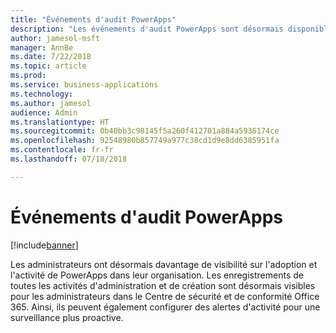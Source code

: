 ```yaml
---
title: "Événements d'audit PowerApps"
description: "Les événements d'audit PowerApps sont désormais disponibles dans le Centre de sécurité et de conformité Office 365"
author: jamesol-msft
manager: AnnBe
ms.date: 7/22/2018
ms.topic: article
ms.prod: 
ms.service: business-applications
ms.technology: 
ms.author: jamesol
audience: Admin
ms.translationtype: HT
ms.sourcegitcommit: 0b40bb3c98145f5a260f412701a884a5936174ce
ms.openlocfilehash: 92548980b857749a977c38cd1d9e8dd6385951fa
ms.contentlocale: fr-fr
ms.lasthandoff: 07/18/2018

---
```

# <a name="powerapps-audit-events"></a>Événements d'audit PowerApps


[!include[banner](../../includes/banner.md)]

Les administrateurs ont désormais davantage de visibilité sur l'adoption et l'activité de PowerApps dans leur organisation. Les enregistrements de toutes les activités d'administration et de création sont désormais visibles pour les administrateurs dans le Centre de sécurité et de conformité Office 365. Ainsi, ils peuvent également configurer des alertes d'activité pour une surveillance plus proactive.

